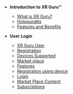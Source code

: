 <!-- docs/_sidebar.md -->

- **Introduction to XR Guru™**
  - [What is XR Guru?](/basic)
  - [Holopundits](/basic?id=Holopundits)
  - [Features and Benefits](/basic?id=xr-guru-features-and-benefits)
 

 
- **User Login**

  - [XR Guru User](/User?id=creating-a-user-account)
  - [Registration](/User?id=website-registration)
  - [Devices Supported](/User?id=devices-supported)
  - [Market-place](/User?id=market-place)
  - [Features](/User?id=features)
  - [Registration using device](/User?id=registration-using-device)
  - [Login](/User?id=login)
  - [Market Place Content](/User?id=marketplace-content)
  - [Subscriptions](/User?id=subscriptions)
  
